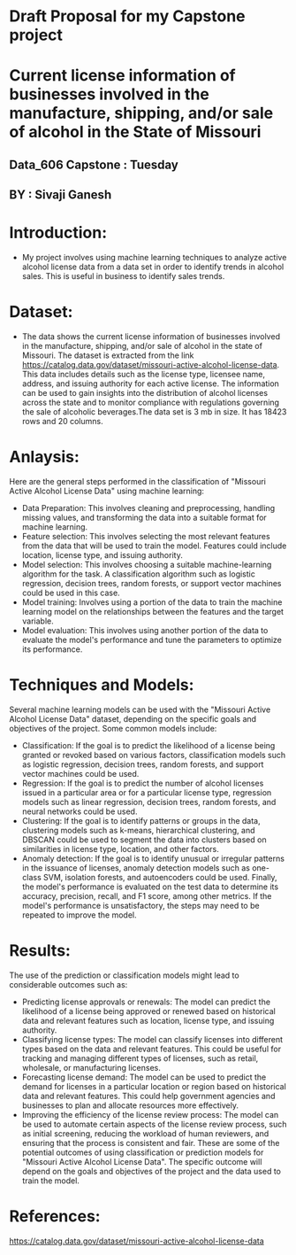 # Draft Proposal for my Capstone project 

# Current license information of businesses involved in the manufacture, shipping, and/or sale of alcohol in the State of Missouri

## Data_606 Capstone : Tuesday

## BY : Sivaji Ganesh

# Introduction:
* My project involves using machine learning techniques to analyze active alcohol license data from a data set in order to identify trends in alcohol sales. This is   useful in business to identify sales trends.

# Dataset:
* The data shows the current license information of businesses involved in the manufacture, shipping, and/or sale of alcohol in the state of Missouri. The dataset is   extracted from the link https://catalog.data.gov/dataset/missouri-active-alcohol-license-data. This data includes details such as the license type, licensee name, address, and issuing authority for each active license. The information can be used to gain insights into the distribution of alcohol licenses across the state and to monitor compliance with regulations governing the sale of alcoholic beverages.The data set is 3 mb in size. It has 18423 rows and 20 columns.


# Anlaysis:
Here are the general steps performed in the classification of "Missouri Active Alcohol License Data" using machine learning:
  * Data Preparation: This involves cleaning and preprocessing, handling missing values, and transforming the data into a suitable format for machine learning.
  * Feature selection: This involves selecting the most relevant features from the data that will be used to train the model. Features could include location,           license type, and issuing authority.
  * Model selection: This involves choosing a suitable machine-learning algorithm for the task. A classification algorithm such as logistic regression, decision         trees, random forests, or support vector machines could be used in this case.
  * Model training: Involves using a portion of the data to train the machine learning model on the relationships between the features and the target variable.
  * Model evaluation: This involves using another portion of the data to evaluate the model's performance and tune the parameters to optimize its performance.
 

# Techniques and Models:
Several machine learning models can be used with the "Missouri Active Alcohol License Data" dataset, depending on the specific goals and objectives of the project. Some common models include:
  * Classification: If the goal is to predict the likelihood of a license being granted or revoked based on various factors, classification models such as logistic       regression, decision trees, random forests, and support vector machines could be used.
  * Regression: If the goal is to predict the number of alcohol licenses issued in a particular area or for a particular license type, regression models such as         linear regression, decision trees, random forests, and neural networks could be used.
  * Clustering: If the goal is to identify patterns or groups in the data, clustering models such as k-means, hierarchical clustering, and DBSCAN could be used to       segment the data into clusters based on similarities in license type, location, and other factors.
  * Anomaly detection: If the goal is to identify unusual or irregular patterns in the issuance of licenses, anomaly detection models such as one-class SVM,             isolation forests, and autoencoders could be used.
Finally, the model's performance is evaluated on the test data to determine its accuracy, precision, recall, and F1 score, among other metrics. If the model's        performance is unsatisfactory, the steps may need to be repeated to improve the model.


# Results:
The use of the prediction or classification models might lead to considerable outcomes such as:
  * Predicting license approvals or renewals: The model can predict the likelihood of a license being approved or renewed based on historical data and relevant           features such as location, license type, and issuing authority.
  * Classifying license types: The model can classify licenses into different types based on the data and relevant features. This could be useful for tracking and       managing different types of licenses, such as retail, wholesale, or manufacturing licenses.
  * Forecasting license demand: The model can be used to predict the demand for licenses in a particular location or region based on historical data and relevant         features. This could help government agencies and businesses to plan and allocate resources more effectively.
  * Improving the efficiency of the license review process: The model can be used to automate certain aspects of the license review process, such as initial             screening, reducing the workload of human reviewers, and ensuring that the process is consistent and fair.
These are some of the potential outcomes of using classification or prediction models for "Missouri Active Alcohol License Data". The specific outcome will depend on the goals and objectives of the project and the data used to train the model.


# References:
  https://catalog.data.gov/dataset/missouri-active-alcohol-license-data
